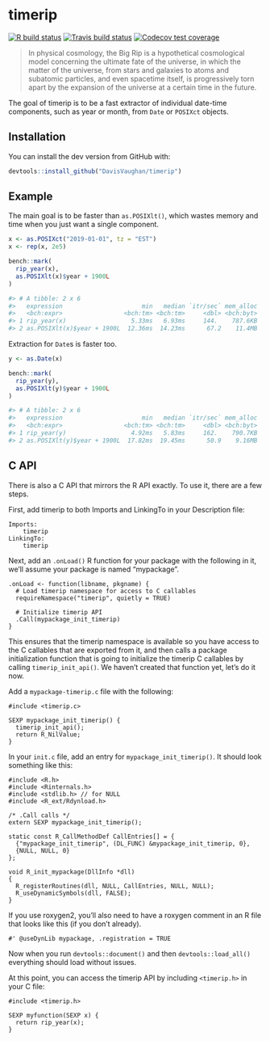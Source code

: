 
<!-- README.md is generated from README.Rmd. Please edit that file -->

# timerip

<!-- badges: start -->

[![R build
status](https://github.com/DavisVaughan/timerip/workflows/R-CMD-check/badge.svg)](https://github.com/DavisVaughan/timerip)
[![Travis build
status](https://travis-ci.org/DavisVaughan/timerip.svg?branch=master)](https://travis-ci.org/DavisVaughan/timerip)
[![Codecov test
coverage](https://codecov.io/gh/DavisVaughan/timerip/branch/master/graph/badge.svg)](https://codecov.io/gh/DavisVaughan/timerip?branch=master)
<!-- badges: end -->

> In physical cosmology, the Big Rip is a hypothetical cosmological
> model concerning the ultimate fate of the universe, in which the
> matter of the universe, from stars and galaxies to atoms and subatomic
> particles, and even spacetime itself, is progressively torn apart by
> the expansion of the universe at a certain time in the future.

The goal of timerip is to be a fast extractor of individual date-time
components, such as year or month, from `Date` or `POSIXct` objects.

## Installation

You can install the dev version from GitHub with:

``` r
devtools::install_github("DavisVaughan/timerip")
```

## Example

The main goal is to be faster than `as.POSIXlt()`, which wastes memory
and time when you just want a single component.

``` r
x <- as.POSIXct("2019-01-01", tz = "EST")
x <- rep(x, 2e5)

bench::mark(
  rip_year(x),
  as.POSIXlt(x)$year + 1900L
)
```

``` r
#> # A tibble: 2 x 6
#>   expression                      min   median `itr/sec` mem_alloc `gc/sec`
#>   <bch:expr>                 <bch:tm> <bch:tm>     <dbl> <bch:byt>    <dbl>
#> 1 rip_year(x)                  5.33ms   6.93ms     144.    787.6KB     2.06
#> 2 as.POSIXlt(x)$year + 1900L  12.36ms  14.23ms      67.2    11.4MB    24.4
```

Extraction for `Date`s is faster too.

``` r
y <- as.Date(x)

bench::mark(
  rip_year(y),
  as.POSIXlt(y)$year + 1900L
)
```

``` r
#> # A tibble: 2 x 6
#>   expression                      min   median `itr/sec` mem_alloc `gc/sec`
#>   <bch:expr>                 <bch:tm> <bch:tm>     <dbl> <bch:byt>    <dbl>
#> 1 rip_year(y)                  4.92ms   5.83ms     162.    790.7KB     2.08
#> 2 as.POSIXlt(y)$year + 1900L  17.82ms  19.45ms      50.9    9.16MB    12.7
```

## C API

There is also a C API that mirrors the R API exactly. To use it, there
are a few steps.

First, add timerip to both Imports and LinkingTo in your Description
file:

    Imports:
        timerip
    LinkingTo:
        timerip

Next, add an `.onLoad()` R function for your package with the following
in it, we’ll assume your package is named “mypackage”.

    .onLoad <- function(libname, pkgname) {
      # Load timerip namespace for access to C callables
      requireNamespace("timerip", quietly = TRUE)
    
      # Initialize timerip API
      .Call(mypackage_init_timerip)
    }

This ensures that the timerip namespace is available so you have access
to the C callables that are exported from it, and then calls a package
initialization function that is going to initialize the timerip C
callables by calling `timerip_init_api()`. We haven’t created that
function yet, let’s do it now.

Add a `mypackage-timerip.c` file with the following:

    #include <timerip.c>
    
    SEXP mypackage_init_timerip() {
      timerip_init_api();
      return R_NilValue;
    }

In your `init.c` file, add an entry for `mypackage_init_timerip()`. It
should look something like this:

    #include <R.h>
    #include <Rinternals.h>
    #include <stdlib.h> // for NULL
    #include <R_ext/Rdynload.h>
    
    /* .Call calls */
    extern SEXP mypackage_init_timerip();
    
    static const R_CallMethodDef CallEntries[] = {
      {"mypackage_init_timerip", (DL_FUNC) &mypackage_init_timerip, 0},
      {NULL, NULL, 0}
    };
    
    void R_init_mypackage(DllInfo *dll)
    {
      R_registerRoutines(dll, NULL, CallEntries, NULL, NULL);
      R_useDynamicSymbols(dll, FALSE);
    }

If you use roxygen2, you’ll also need to have a roxygen comment in an R
file that looks like this (if you don’t already).

    #' @useDynLib mypackage, .registration = TRUE

Now when you run `devtools::document()` and then `devtools::load_all()`
everything should load without issues.

At this point, you can access the timerip API by including `<timerip.h>`
in your C file:

    #include <timerip.h>
    
    SEXP myfunction(SEXP x) {
      return rip_year(x);
    }
